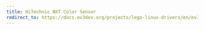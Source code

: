 ```yaml
---
title: HiTechnic NXT Color Sensor
redirect_to: https://docs.ev3dev.org/projects/lego-linux-drivers/en/ev3dev-jessie/sensor_data.html#ht-nxt-color
---
```

